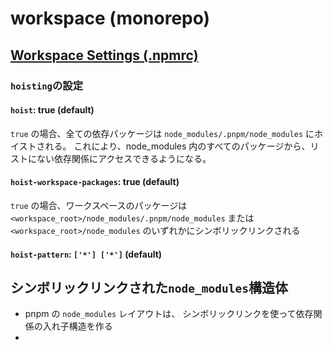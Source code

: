 # workspace (monorepo)

## [Workspace Settings (.npmrc)](https://pnpm.io/npmrc#workspace-settings)

### `hoisting`の設定

#### `hoist`: true (default)

`true` の場合、全ての依存パッケージは `node_modules/.pnpm/node_modules` にホイストされる。 これにより、node_modules 内のすべてのパッケージから、リストにない依存関係にアクセスできるようになる。

#### `hoist-workspace-packages`: true (default)

`true` の場合、ワークスペースのパッケージは `<workspace_root>/node_modules/.pnpm/node_modules` または `<workspace_root>/node_modules` のいずれかにシンボリックリンクされる

#### `hoist-pattern`: `['*'] ['*']` (default)

## シンボリックリンクされた`node_modules`構造体

- pnpm の `node_modules` レイアウトは、 シンボリックリンクを使って依存関係の入れ子構造を作る
- 
